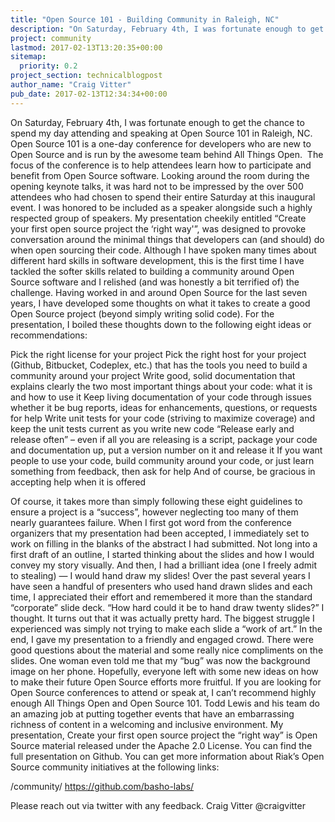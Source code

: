 ```yaml
---
title: "Open Source 101 - Building Community in Raleigh, NC"
description: "On Saturday, February 4th, I was fortunate enough to get the chance to spend my day attending and speaking at Open Source 101 in Raleigh, NC. Open Source 101 is a one-day conference for developers who are new to Open Source and is run by the awesome team behind All Things Open.  The focus of the con"
project: community
lastmod: 2017-02-13T13:20:35+00:00
sitemap:
  priority: 0.2
project_section: technicalblogpost
author_name: "Craig Vitter"
pub_date: 2017-02-13T12:34:34+00:00
---
```

On Saturday, February 4th, I was fortunate enough to get the chance to spend my day attending and speaking at Open Source 101 in Raleigh, NC. Open Source 101 is a one-day conference for developers who are new to Open Source and is run by the awesome team behind All Things Open.  The focus of the conference is to help attendees learn how to participate and benefit from Open Source software. Looking around the room during the opening keynote talks, it was hard not to be impressed by the over 500 attendees who had chosen to spend their entire Saturday at this inaugural event. I was honored to be included as a speaker alongside such a highly respected group of speakers.
My presentation cheekily entitled “Create your first open source project the ‘right way'”, was designed to provoke conversation around the minimal things that developers can (and should) do when open sourcing their code. Although I have spoken many times about different hard skills in software development, this is the first time I have tackled the softer skills related to building a community around Open Source software and I relished (and was honestly a bit terrified of) the challenge.
Having worked in and around Open Source for the last seven years, I have developed some thoughts on what it takes to create a good Open Source project (beyond simply writing solid code). For the presentation, I boiled these thoughts down to the following eight ideas or recommendations:

Pick the right license for your project
Pick the right host for your project (Github, Bitbucket, Codeplex, etc.) that has the tools you need to build a community around your project
Write good, solid documentation that explains clearly the two most important things about your code: what it is and how to use it
Keep living documentation of your code through issues whether it be bug reports, ideas for enhancements, questions, or requests for help
Write unit tests for your code (striving to maximize coverage) and keep the unit tests current as you write new code
“Release early and release often” – even if all you are releasing is a script, package your code and documentation up, put a version number on it and release it
If you want people to use your code, build community around your code, or just learn something from feedback, then ask for help
And of course, be gracious in accepting help when it is offered

Of course, it takes more than simply following these eight guidelines to ensure a project is a “success”, however neglecting too many of them nearly guarantees failure.
When I first got word from the conference organizers that my presentation had been accepted, I immediately set to work on filling in the blanks of the abstract I had submitted. Not long into a first draft of an outline, I started thinking about the slides and how I would convey my story visually. And then, I had a brilliant idea (one I freely admit to stealing) — I would hand draw my slides! Over the past several years I have seen a handful of presenters who used hand drawn slides and each time, I appreciated their effort and remembered it more than the standard “corporate” slide deck.
“How hard could it be to hand draw twenty slides?” I thought. It turns out that it was actually pretty hard. The biggest struggle I experienced was simply not trying to make each slide a “work of art.”
In the end, I gave my presentation to a friendly and engaged crowd. There were good questions about the material and some really nice compliments on the slides. One woman even told me that my “bug” was now the background image on her phone. Hopefully, everyone left with some new ideas on how to make their future Open Source efforts more fruitful.
If you are looking for Open Source conferences to attend or speak at, I can’t recommend highly enough All Things Open and Open Source 101. Todd Lewis and his team do an amazing job at putting together events that have an embarrassing richness of content in a welcoming and inclusive environment.
My presentation, Create your first open source project the “right way” is Open Source material released under the Apache 2.0 License. You can find the full presentation on Github.
You can get more information about Riak’s Open Source community initiatives at the following links:

/community/
https://github.com/basho-labs/

Please reach out via twitter with any feedback.
Craig Vitter
@craigvitter
